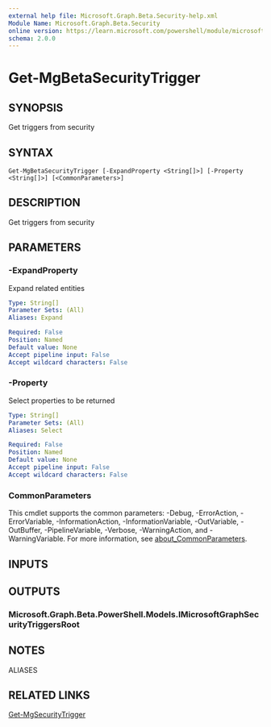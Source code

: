 ```yaml
---
external help file: Microsoft.Graph.Beta.Security-help.xml
Module Name: Microsoft.Graph.Beta.Security
online version: https://learn.microsoft.com/powershell/module/microsoft.graph.beta.security/get-mgbetasecuritytrigger
schema: 2.0.0
---
```


# Get-MgBetaSecurityTrigger

## SYNOPSIS
Get triggers from security

## SYNTAX

```
Get-MgBetaSecurityTrigger [-ExpandProperty <String[]>] [-Property <String[]>] [<CommonParameters>]
```

## DESCRIPTION
Get triggers from security

## PARAMETERS

### -ExpandProperty
Expand related entities

```yaml
Type: String[]
Parameter Sets: (All)
Aliases: Expand

Required: False
Position: Named
Default value: None
Accept pipeline input: False
Accept wildcard characters: False
```

### -Property
Select properties to be returned

```yaml
Type: String[]
Parameter Sets: (All)
Aliases: Select

Required: False
Position: Named
Default value: None
Accept pipeline input: False
Accept wildcard characters: False
```

### CommonParameters
This cmdlet supports the common parameters: -Debug, -ErrorAction, -ErrorVariable, -InformationAction, -InformationVariable, -OutVariable, -OutBuffer, -PipelineVariable, -Verbose, -WarningAction, and -WarningVariable. For more information, see [about_CommonParameters](http://go.microsoft.com/fwlink/?LinkID=113216).

## INPUTS

## OUTPUTS

### Microsoft.Graph.Beta.PowerShell.Models.IMicrosoftGraphSecurityTriggersRoot
## NOTES

ALIASES

## RELATED LINKS
[Get-MgSecurityTrigger](/powershell/module/Microsoft.Graph.Security/Get-MgSecurityTrigger?view=graph-powershell-v1.0)

